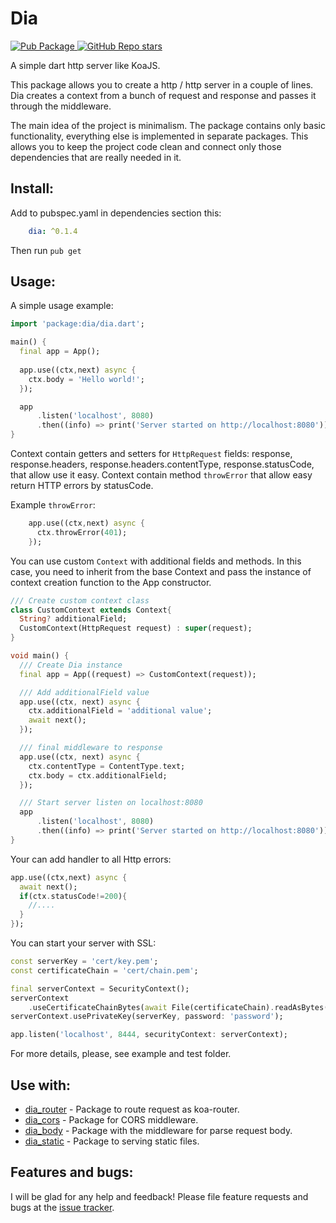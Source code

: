 # Dia

<a href="https://pub.dartlang.org/packages/dia">  
    <img src="https://img.shields.io/pub/v/dia.svg"  
      alt="Pub Package" />  
</a>
<a href="https://github.com/unger1984/dia">  
    <img alt="GitHub Repo stars" src="https://img.shields.io/github/stars/unger1984/dia">
</a>

A simple dart http server like KoaJS.

This package allows you to create a http / http server in a couple of lines. Dia creates a context from a bunch of request and response and passes it through the middleware.

The main idea of the project is minimalism. The package contains only basic functionality, everything else is implemented in separate packages. This allows you to keep the project code clean and connect only those dependencies that are really needed in it.

## Install:

Add to pubspec.yaml in dependencies section this:

```yaml
    dia: ^0.1.4
```

Then run `pub get`

## Usage:

A simple usage example:

```dart
import 'package:dia/dia.dart';

main() {
  final app = App();
  
  app.use((ctx,next) async {
    ctx.body = 'Hello world!';
  });

  app
      .listen('localhost', 8080)
      .then((info) => print('Server started on http://localhost:8080'));
}
```

Context contain getters and setters for `HttpRequest` fields: response,  response.headers, response.headers.contentType, response.statusCode, that allow use it easy.
Context contain method `throwError` that allow easy return HTTP errors by statusCode.

Example `throwError`:

```dart
    app.use((ctx,next) async {
      ctx.throwError(401);
    });
```

You can use custom `Context` with additional fields and methods. In this case, you need to inherit from the base Context and pass the instance of context creation function to the App constructor.

```dart
/// Create custom context class
class CustomContext extends Context{
  String? additionalField;
  CustomContext(HttpRequest request) : super(request);
}

void main() {
  /// Create Dia instance 
  final app = App((request) => CustomContext(request));

  /// Add additionalField value
  app.use((ctx, next) async {
    ctx.additionalField = 'additional value';
    await next();
  });

  /// final middleware to response
  app.use((ctx, next) async {
    ctx.contentType = ContentType.text;
    ctx.body = ctx.additionalField;
  });

  /// Start server listen on localhost:8080
  app
      .listen('localhost', 8080)
      .then((info) => print('Server started on http://localhost:8080'));
}
```

Your can add handler to all Http errors:

```dart
app.use((ctx,next) async {
  await next();
  if(ctx.statusCode!=200){
    //....
  }
});
```

You can start your server with SSL:

```dart
const serverKey = 'cert/key.pem';
const certificateChain = 'cert/chain.pem';

final serverContext = SecurityContext();
serverContext
    .useCertificateChainBytes(await File(certificateChain).readAsBytes());
serverContext.usePrivateKey(serverKey, password: 'password');

app.listen('localhost', 8444, securityContext: serverContext);
```

For more details, please, see example and test folder.

## Use with:

* [dia_router](https://github.com/unger1984/dia/packages/dia_router) - Package to route request as koa-router.
* [dia_cors](https://github.com/unger1984/dia/packages/dia_cors) - Package for CORS middleware.
* [dia_body](https://github.com/unger1984/dia/packages/dia_body) - Package with the middleware for parse request body.
* [dia_static](https://github.com/unger1984/dia/packages/dia_static) - Package to serving static files.

## Features and bugs:

I will be glad for any help and feedback!
Please file feature requests and bugs at the [issue tracker][tracker].

[tracker]: https://github.com/unger1984/dia/issues
